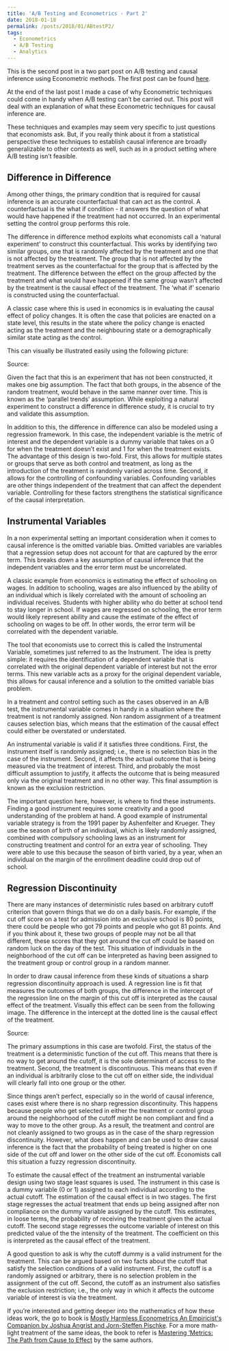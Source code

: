 ```yaml
---
title: 'A/B Testing and Econometrics - Part 2'
date: 2018-01-18
permalink: /posts/2018/01/ABtestP2/
tags:
  - Econometrics
  - A/B Testing
  - Analytics
---
```



This is the second post in a two part post on A/B testing and causal inference using Econometric methods. The first post can be found [here](http://www.vigneshananth.com/posts/2018/01/ABtestP1/). 

At the end of the last post I made a case of why Econometric techniques could come in handy when A/B testing can’t be carried out. This post will deal with an explanation of what these Econometric techniques for causal inference are.

These techniques and examples may seem very specific to just questions that economists ask. But, if you really think about it from a statistical perspective these techniques to establish causal inference are broadly generalizable to other contexts as well, such as in a product setting where A/B testing isn’t feasible.

Difference in Difference 
--

Among other things, the primary condition that is required for causal inference is an accurate counterfactual that can act as the control. A counterfactual is the what if condition -  it answers the question of what would have happened if the treatment had not occurred. In an experimental setting the control group performs this role. 

The difference in difference method exploits what economists call a ‘natural experiment’ to construct this counterfactual. This works by identifying two similar groups, one that is randomly affected by the treatment and one that is not affected by the treatment. The group that is not affected by the treatment serves as the counterfactual for the group that is affected by the treatment. The difference between the effect on the group affected by the treatment and what would have happened if the same group wasn’t affected by the treatment is the causal effect of the treatment. The ‘what if’ scenario is constructed using the counterfactual. 

A classic case where this is used in economics is in evaluating the causal effect of policy changes. It is often the case that policies are enacted on a state level, this results in the state where the policy change is enacted acting as the treatment and the neighbouring state or a demographically similar state acting as the control.

This can visually be illustrated easily using the following picture:


Source: 

Given the fact that this is an experiment that has not been constructed, it makes one big assumption. The fact that both groups, in the absence of the random treatment, would behave in the same manner over time. This is known as the ‘parallel trends’ assumption. While exploiting a natural experiment to construct a difference in difference study, it is crucial to try and validate this assumption. 

In addition to this, the difference in difference can also be modeled using a regression framework. In this case, the independent variable is the metric of interest and the dependent variable is a dummy variable that takes on a 0 for when the treatment doesn’t exist and 1 for when the treatment exists. The advantage of this design is two-fold. First, this allows for multiple states or groups that serve as both control and treatment, as long as the introduction of the treatment is randomly varied across time. Second, it allows for the controlling of confounding variables. Confounding variables are other things independent of the treatment that can affect the dependent variable. Controlling for these factors strengthens the statistical significance of the causal interpretation. 

 
Instrumental Variables 
--

In a non experimental setting an important consideration when it comes to causal inference is the omitted variable bias. Omitted variables are variables that a regression setup does not account for that are captured by the error term. This breaks down a key assumption of causal inference that the independent variables and the error term must be uncorrelated. 

A classic example from economics is estimating the effect of schooling on wages. In addition to schooling, wages are also influenced by the ability of an individual which is likely correlated with the amount of schooling an individual receives. Students with higher ability who do better at school tend to stay longer in school. If wages are regressed on schooling, the error term would likely represent ability and cause the estimate of the effect of schooling on wages to be off. In other words, the error term will be correlated with the dependent variable. 

The tool that economists use to correct this is called the Instrumental Variable, sometimes just referred to as the Instrument. The idea is pretty simple: it requires the identification of a dependent variable that is correlated with the original dependent variable of interest but not the error terms. This new variable acts as a proxy for the original dependent variable, this allows for causal inference and a solution to the omitted variable bias problem. 

In a treatment and control setting such as the cases observed in an A/B test, the instrumental variable comes in handy in a situation where the treatment is not randomly assigned. Non random assignment of a treatment causes selection bias, which means that the estimation of the causal effect could either be overstated or understated. 

An instrumental variable is valid if it satisfies three conditions. First, the instrument itself is randomly assigned; i.e., there is no selection bias in the case of the instrument. Second, it affects the actual outcome that is being measured via the treatment of interest. Third, and probably the most difficult assumption to justify, it affects the outcome that is being measured only via the original treatment and in no other way. This final assumption is known as the exclusion restriction.

The important question here, however, is where to find these instruments. Finding a good instrument requires some creativity and a good understanding of the problem at hand. A good example of instrumental variable strategy is from the 1991 paper by Ashenfelter and Krueger. They use the season of birth of an individual, which is likely randomly assigned, combined with compulsory schooling laws as an instrument for constructing treatment and control for an extra year of schooling. They were able to use this because the season of birth varied, by a year, when an individual on the margin of the enrollment deadline could drop out of school.


Regression Discontinuity
--

There are many instances of deterministic rules based on arbitrary cutoff criterion that govern things that we do on a daily basis. For example, if the cut off score on a test for admission into an exclusive school is 80 points, there could be people who got 79 points and people who got 81 points. And if you think about it, these two groups of people may not be all that different, these scores that they got around the cut off could be based on random luck on the day of the test. This situation of individuals in the neighborhood of the cut off can be interpreted as having been assigned to the treatment group or control group in a random manner.

In order to draw causal inference from these kinds of situations a sharp regression discontinuity approach is used. A regression line is fit that measures the outcomes of both groups, the difference in the intercept of the regression line on the margin of this cut off is interpreted as the causal effect of the treatment. Visually this effect can be seen from the following image. The difference in the intercept at the dotted line is the causal effect of the treatment. 


Source:

The primary assumptions in this case are twofold. First, the status of the treatment is a deterministic function of the cut off. This means that there is no way to get around the cutoff, it is the sole determinant of access to the treatment. Second, the treatment is discontinuous. This means that even if an individual is arbitrarily close to the cut off on either side, the individual will clearly fall into one group or the other. 

Since things aren’t perfect, especially so in the world of causal inference, cases exist where there is no sharp regression discontinuity. This happens because people who get selected in either the treatment or control group around the neighborhood of the cutoff might be non compliant and find a way to move to the other group. As a result, the treatment and control are not cleanly assigned to two groups as in the case of the sharp regression discontinuity. However, what does happen and can be used to draw causal inference is the fact that the probability of being treated is higher on one side of the cut off and lower on the other side of the cut off. Economists call this situation a fuzzy regression discontinuity. 

To estimate the causal effect of the treatment an instrumental variable design using two stage least squares is used. The instrument in this case is a dummy variable (0 or 1) assigned to each individual according to the actual cutoff. The estimation of the causal effect is in two stages. The first stage regresses the actual treatment that ends up being assigned after non compliance on the dummy variable assigned by the cutoff. This estimates, in loose terms, the probability of receiving the treatment given the actual cutoff. The second stage regresses the outcome variable of interest on this predicted value of the the intensity of the treatment. The coefficient on this is interpreted as the causal effect of the treatment. 

A good question to ask is why the cutoff dummy is a valid instrument for the treatment. This can be argued based on two facts about the cutoff that satisfy the selection conditions of a valid instrument. First, the cutoff is a randomly assigned or arbitrary, there is no selection problem in the assignment of the cut off. Second, the cutoff as an instrument also satisfies the exclusion restriction; i.e., the only way in which it affects the outcome variable of interest is via the treatment.

If you’re interested and getting deeper into the mathematics of how these ideas work, the go to book is [Mostly Harmless Econometrics An Empiricist's Companion by Joshua Angrist and Jorn-Steffen Pischke](https://www.amazon.com/Mostly-Harmless-Econometrics-Empiricists-Companion/dp/0691120358). For a more math-light treatment of the same ideas, the book to refer is [Mastering ‘Metrics: The Path from Cause to Effect](https://www.amazon.com/Mastering-Metrics-Path-Cause-Effect/dp/0691152845) by the same authors. 



